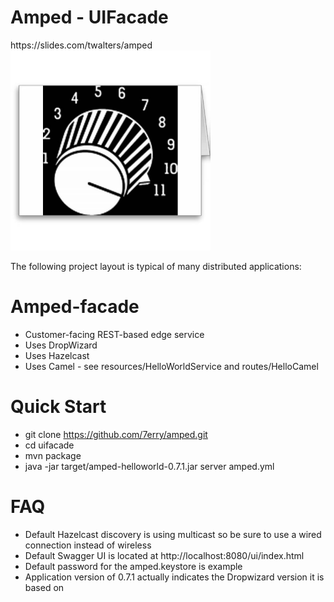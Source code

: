 <h1>Amped - UIFacade</h1>
https://slides.com/twalters/amped

<img src="https://raw.githubusercontent.com/7erry/amped/master/master/docs/images/amped-logo.jpg" height="320" width="320"/>

 
The following project layout is typical of many distributed applications: 

Amped-facade
============
* Customer-facing REST-based edge service
* Uses DropWizard
* Uses Hazelcast
* Uses Camel - see resources/HelloWorldService and routes/HelloCamel

Quick Start
===========
*  git clone https://github.com/7erry/amped.git
*  cd uifacade
*  mvn package
*  java -jar target/amped-helloworld-0.7.1.jar server amped.yml 

FAQ
==========
* Default Hazelcast discovery is using multicast so be sure to use a wired connection instead of wireless
* Default Swagger UI is located at http://localhost:8080/ui/index.html
* Default password for the amped.keystore is example
* Application version of 0.7.1 actually indicates the Dropwizard version it is based on

